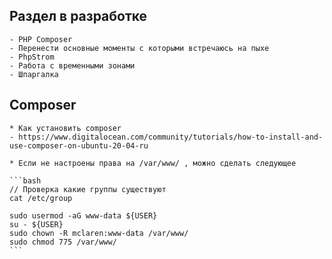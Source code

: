 ## Раздел в разработке

    - PHP Composer
    - Перенести основные моменты с которыми встречаюсь на пыхе
    - PhpStrom
    - Работа с временными зонами
    - Шпаргалка
    
## Composer
    * Как установить composer
    - https://www.digitalocean.com/community/tutorials/how-to-install-and-use-composer-on-ubuntu-20-04-ru
    
    * Если не настроены права на /var/www/ , можно сделать следующее
    
    ```bash
    // Проверка какие группы существуют
    cat /etc/group 
   
    sudo usermod -aG www-data ${USER}
    su - ${USER}
    sudo chown -R mclaren:www-data /var/www/
    sudo chmod 775 /var/www/
    ```
